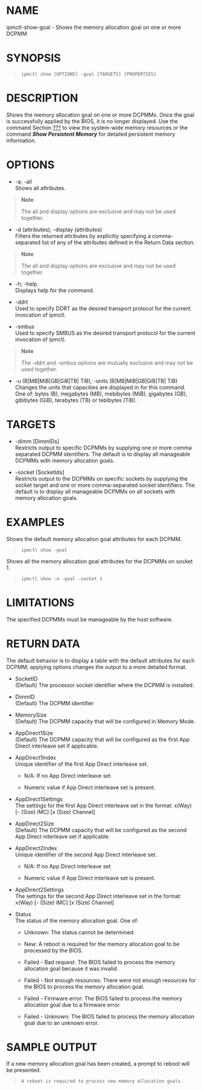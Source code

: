 # NAME

ipmctl-show-goal - Shows the memory allocation goal on one or more DCPMM

# SYNOPSIS

> 
> 
>     ipmctl show [OPTIONS] -goal [TARGETS] [PROPERTIES]

# DESCRIPTION

Shows the memory allocation goal on one or more DCPMMs. Once the goal is
successfully applied by the BIOS, it is no longer displayed. Use the
command Section [???](#Show%20Memory%20Resources) to view the
system-wide memory resources or the command ***Show Persistent Memory***
for detailed persistent memory information.

# OPTIONS

  - \-a; -all  
    Shows all attributes.

> **Note**
> 
> The all and display options are exclusive and may not be used
> together.

  - \-d (attributes); -display (attributes)  
    Filters the returned attributes by explicitly specifying a
    comma-separated list of any of the attributes defined in the Return
    Data section.

> **Note**
> 
> The all and display options are exclusive and may not be used
> together.

  - \-h; -help  
    Displays help for the command.

  - \-ddrt  
    Used to specify DDRT as the desired transport protocol for the
    current invocation of ipmctl.

  - \-smbus  
    Used to specify SMBUS as the desired transport protocol for the
    current invocation of ipmctl.

> **Note**
> 
> The -ddrt and -smbus options are mutually exclusive and may not be
> used together.

  - \-u (B|MB|MiB|GB|GiB|TB| TiB); -units (B|MB|MiB|GB|GiB|TB| TiB)  
    Changes the units that capacities are displayed in for this command.
    One of: bytes (B), megabytes (MB), mebibytes (MiB), gigabytes (GB),
    gibibytes (GiB), terabytes (TB) or tebibytes (TiB).

# TARGETS

  - \-dimm \[DimmIDs\]  
    Restricts output to specific DCPMMs by supplying one or more comma
    separated DCPMM identifiers. The default is to display all
    manageable DCPMMs with memory allocation goals.

  - \-socket \[SocketIds\]  
    Restricts output to the DCPMMs on specific sockets by supplying the
    socket target and one or more comma-separated socket identifiers.
    The default is to display all manageable DCPMMs on all sockets with
    memory allocation goals.

# EXAMPLES

Shows the default memory allocation goal attributes for each DCPMM.

> 
> 
>     ipmctl show -goal

Shows all the memory allocation goal attributes for the DCPMMs on socket
1.

> 
> 
>     ipmctl show -a -goal -socket 1

# LIMITATIONS

The specified DCPMMs must be manageable by the host software.

# RETURN DATA

The default behavior is to display a table with the default attributes
for each DCPMM; applying options changes the output to a more detailed
format.

  - SocketID  
    (Default) The processor socket identifier where the DCPMM is
    installed.

  - DimmID  
    (Default) The DCPMM identifier

  - MemorySize  
    (Default) The DCPMM capacity that will be configured in Memory Mode.

  - AppDirect1Size  
    (Default) The DCPMM capacity that will be configured as the first
    App Direct interleave set if applicable.

  - AppDirect1Index  
    Unique identifier of the first App Direct interleave set.
    
      - N/A: If no App Direct interleave set
    
      - Numeric value if App Direct interleave set is present.

  - AppDirect1Settings  
    The settings for the first App Direct interleave set in the format:
    x(Way) \[- (Size) iMC\] \[x (Size) Channel\]

  - AppDirect2Size  
    (Default) The DCPMM capacity that will be configured as the second
    App Direct interleave set if applicable.

  - AppDirect2Index  
    Unique identifier of the second App Direct interleave set.
    
      - N/A: If no App Direct interleave set
    
      - Numeric value if App Direct interleave set is present.

  - AppDirect2Settings  
    The settings for the second App Direct interleave set in the format:
    x(Way) \[- (Size) iMC\] \[x (Size) Channel\]

  - Status  
    The status of the memory allocation goal. One of:
    
      - Unknown: The status cannot be determined.
    
      - New: A reboot is required for the memory allocation goal to be
        processed by the BIOS.
    
      - Failed - Bad request: The BIOS failed to process the memory
        allocation goal because it was invalid.
    
      - Failed - Not enough resources: There were not enough resources
        for the BIOS to process the memory allocation goal.
    
      - Failed - Firmware error: The BIOS failed to process the memory
        allocation goal due to a firmware error.
    
      - Failed - Unknown: The BIOS failed to process the memory
        allocation goal due to an unknown error.

# SAMPLE OUTPUT

If a new memory allocation goal has been created, a prompt to reboot
will be presented.

> 
> 
>     A reboot is required to process new memory allocation goals.
